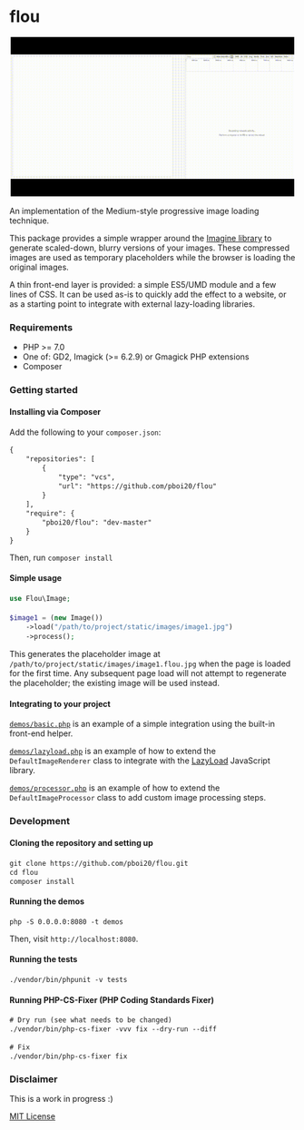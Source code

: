 # flou

<p align='center'>
<img src='./demos/img/basic-demo.gif' width="500" alt='Animation of the provided basic demo'>
</p>


An implementation of the Medium-style progressive image loading technique.

This package provides a simple wrapper around the [Imagine library](https://github.com/avalanche123/Imagine)
to generate scaled-down, blurry versions of your images. These compressed images are used
as temporary placeholders while the browser is loading the original images.

A thin front-end layer is provided: a simple ES5/UMD module and a few lines of
CSS. It can be used as-is to quickly add the effect to a website, or as a
starting point to integrate with external lazy-loading libraries.


### Requirements

- PHP >= 7.0
- One of: GD2, Imagick (>= 6.2.9) or Gmagick PHP extensions
- Composer


### Getting started

#### Installing via Composer

Add the following to your `composer.json`:

```
{
    "repositories": [
        {
            "type": "vcs",
            "url": "https://github.com/pboi20/flou"
        }
    ],
    "require": {
        "pboi20/flou": "dev-master"
    }
}

```

Then, run `composer install`


#### Simple usage

```php
use Flou\Image;

$image1 = (new Image())
    ->load("/path/to/project/static/images/image1.jpg")
    ->process();
```

This generates the placeholder image at `/path/to/project/static/images/image1.flou.jpg`
when the page is loaded for the first time. Any subsequent page load will not
attempt to regenerate the placeholder; the existing image will be used instead.


#### Integrating to your project

[`demos/basic.php`](https://github.com/pboi20/flou/tree/master/demos/basic.php)
is an example of a simple integration using the built-in front-end helper.

[`demos/lazyload.php`](https://github.com/pboi20/flou/tree/master/demos/lazyload.php)
is an example of how to extend the `DefaultImageRenderer` class to integrate with
the [LazyLoad](https://github.com/verlok/lazyload) JavaScript library.

[`demos/processor.php`](https://github.com/pboi20/flou/tree/master/demos/processor.php)
is an example of how to extend the `DefaultImageProcessor` class to add custom image
processing steps.


### Development

#### Cloning the repository and setting up

```
git clone https://github.com/pboi20/flou.git
cd flou
composer install
```


#### Running the demos

```
php -S 0.0.0.0:8080 -t demos
```

Then, visit `http://localhost:8080`.


#### Running the tests

```
./vendor/bin/phpunit -v tests
```


#### Running PHP-CS-Fixer (PHP Coding Standards Fixer)

```
# Dry run (see what needs to be changed)
./vendor/bin/php-cs-fixer -vvv fix --dry-run --diff

# Fix
./vendor/bin/php-cs-fixer fix

```


### Disclaimer

This is a work in progress :)

[MIT License](https://github.com/pboi20/flou/blob/master/LICENSE)
